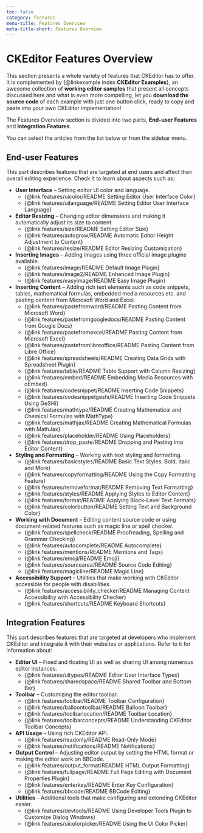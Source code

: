 ```yaml
---
toc: false
category: features
menu-title: Features Overview
meta-title-short: Features Overview
---
```


<!--
Copyright (c) 2003-2020, CKSource - Frederico Knabben. All rights reserved.
For licensing, see LICENSE.md.
-->

# CKEditor Features Overview

This section presents a whole variety of features that CKEditor has to offer. It is complemented by {@linkexample index **CKEditor Examples**}, an awesome collection of **working editor samples** that present all concepts discussed here and what is even more compelling, let you **download the source code** of each example with just one button click, ready to copy and paste into your own CKEditor implementation!

The Features Overview section is divided into two parts, **End-user Features** and **Integration Features**.

<info-box hint="">
    You can select the articles from the list below or from the sidebar menu.
</info-box>

## End-user Features
This part describes features that are targeted at end users and affect their overall editing experience. Check it to learn about aspects such as:

* **User Interface** &ndash; Setting editor UI color and language.
    * {@link features/uicolor/README Setting Editor User Interface Color}
    * {@link features/uilanguage/README Setting Editor User Interface Language}
* **Editor Resizing** &ndash; Changing editor dimensions and making it automatically adjust its size to content.
    * {@link features/size/README Setting Editor Size}
    * {@link features/autogrow/README Automatic Editor Height Adjustment to Content}
    * {@link features/resize/README Editor Resizing Customization}
* **Inserting Images** &ndash; Adding images using three official image plugins available.
    * {@link features/image/README Default Image Plugin}
    * {@link features/image2/README Enhanced Image Plugin}
    * {@link features/easyimage/README Easy Image Plugin}
* **Inserting Content** &ndash; Adding rich text elements such as code snippets, tables, mathematical formulas, embedded media resources etc. and pasting content from Microsoft Word and Excel.
    * {@link features/pastefromword/README Pasting Content from Microsoft Word}
    * {@link features/pastefromgoogledocs/README Pasting Content from Google Docs}
    * {@link features/pastefromexcel/README Pasting Content from Microsoft Excel}
    * {@link features/pastefromlibreoffice/README Pasting Content from Libre Office}
    * {@link features/spreadsheets/README Creating Data Grids with Spreadsheet Plugin}
    * {@link features/table/README Table Support with Column Resizing}
    * {@link features/embed/README Embedding Media Resources with oEmbed}
    * {@link features/codesnippet/README Inserting Code Snippets}
    * {@link features/codesnippetgeshi/README Inserting Code Snippets Using GeSHi}
    * {@link features/mathtype/README Creating Mathematical and Chemical Formulas with MathType}
    * {@link features/mathjax/README Creating Mathematical Formulas with MathJax}
    * {@link features/placeholder/README Using Placeholders}
    * {@link features/drop_paste/README Dropping and Pasting into Editor Content}
* **Styling and Formatting** &ndash; Working with text styling and formatting.
    * {@link features/basicstyles/README Basic Text Styles: Bold, Italic and More}
    * {@link features/copyformatting/README Using the Copy Formatting Feature}
    * {@link features/removeformat/README Removing Text Formatting}
    * {@link features/styles/README Applying Styles to Editor Content}
    * {@link features/format/README Applying Block-Level Text Formats}
    * {@link features/colorbutton/README Setting Text and Background Color}
* **Working with Document** &ndash; Editing content source code or using document-related features such as magic line or spell checker.
    * {@link features/spellcheck/README Proofreading, Spelling and Grammar Checking}
    * {@link features/autocomplete/README Autocomplete}
    * {@link features/mentions/README Mentions and Tags}
    * {@link features/emoji/README Emoji}
    * {@link features/sourcearea/README Source Code Editing}
    * {@link features/magicline/README Magic Line}
* **Accessibility Support** &ndash; Utilities that make working with CKEditor accessible for people with disabilities.
    * {@link features/accessibility_checker/README Managing Content Accessibility with Accessibility Checker}
    * {@link features/shortcuts/README Keyboard Shortcuts}

## Integration Features
This part describes features that are targeted at developers who implement CKEditor and integrate it with their websites or applications. Refer to it for information about:

* **Editor UI** &ndash; Fixed and floating UI as well as sharing UI among numerous editor instances.
    * {@link features/uitypes/README Editor User Interface Types}
    * {@link features/sharedspace/README Shared Toolbar and Bottom Bar}
* **Toolbar** &ndash; Customizing the editor toolbar.
    * {@link features/toolbar/README Toolbar Configuration}
    * {@link features/balloontoolbar/README Balloon Toolbar}
    * {@link features/toolbarlocation/README Toolbar Location}
    * {@link features/toolbarconcepts/README Understanding CKEditor Toolbar Concepts}
* **API Usage** &ndash; Using rich CKEditor API.
    * {@link features/readonly/README Read-Only Mode}
    * {@link features/notifications/README Notifications}
* **Output Control** &ndash; Adjusting editor output by setting the HTML format or making the editor work on BBCode.
    * {@link features/output_format/README HTML Output Formatting}
    * {@link features/fullpage/README Full Page Editing with Document Properties Plugin}
    * {@link features/enterkey/README Enter Key Configuration}
    * {@link features/bbcode/README BBCode Editing}
* **Utilities** &ndash; Additional tools that make configuring and extending CKEditor easier.
    * {@link features/devtools/README Using Developer Tools Plugin to Customize Dialog Windows}
    * {@link features/uicolorpicker/README Using the UI Color Picker}

